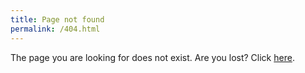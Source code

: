 ```yaml
---
title: Page not found
permalink: /404.html
---
```


The page you are looking for does not exist.
Are you lost? Click [here](https://bot.binary.com/).
